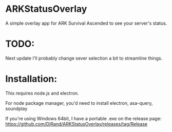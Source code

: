 # ARKStatusOverlay
 A simple overlay app for ARK Survival Ascended to see your server's status.

# TODO:
 Next update I'll probably change sever selection a bit to streamline things.

# Installation:
 This requires node.js and electron.

 For node package manager, you'd need to install electron, asa-query, soundplay
 
 If you're using Windows 64bit, I have a portable .exe on the release page: https://github.com/DjRand/ARKStatusOverlay/releases/tag/Release
